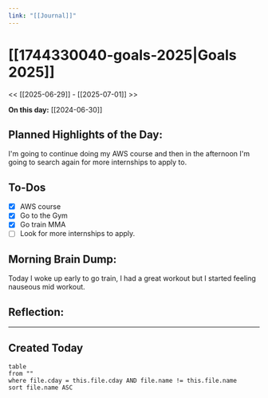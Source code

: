 ```yaml
---
link: "[[Journal]]"
---
```

# [[1744330040-goals-2025|Goals 2025]]
<< [[2025-06-29]] - [[2025-07-01]] >>

**On this day:** [[2024-06-30]]
## Planned Highlights of the Day:
I'm going to continue doing my AWS course and then in the afternoon I'm going to search again for more internships to apply to.

## To-Dos
- [x] AWS course
- [x] Go to the Gym
- [x] Go train MMA
- [ ] Look for more internships to apply.

## Morning Brain Dump:
Today I woke up early to go train, I had a great workout but I started feeling nauseous mid workout.

## Reflection:


---
## Created Today
```dataview
table
from ""
where file.cday = this.file.cday AND file.name != this.file.name
sort file.name ASC
```


